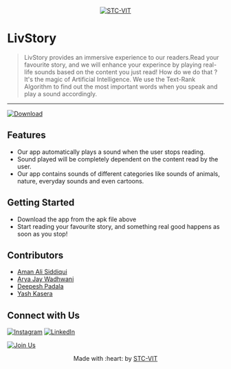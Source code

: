 <p align="center">
    <a href="https://stcvit.in/" target="_blank"><img src="https://github.com/STCVIT/STC-README/blob/master/gitbanner.png" title="STC-VIT" alt="STC-VIT"></a>
</p>
<h1> LivStory</h1>

> LivStory provides an immersive experience to our readers.Read your favourite story, and we will enhance your experince by playing real-life sounds based on the content you just read! How do we do that ? It's the magic of Artificial Intelligence. We use the Text-Rank Algorithm to find out the most important words when you speak and play a sound accordingly. 
---

[![Download ](https://img.shields.io/badge/-Get%20the%20link%20to%20the%20App-brightgreen)](<add drive link here>)

## Features

* Our app automatically plays a sound when the user stops reading. <br>
* Sound played will be completely dependent on the content read by the user. <br>
* Our app contains  sounds of different categories like sounds of animals, nature, everyday sounds and even cartoons.

## Getting Started

* Download the app from the apk file above <br>
* Start reading your favourite story, and something real good happens as soon as you stop! <br>

## Contributors
* <a href="https://github.com/a-ma-n"> Aman Ali Siddiqui </a>
* <a href="https://github.com/Arya-Wadhwani07"> Arya Jay Wadhwani  </a>
* <a href="https://github.com/DeepBlueS3a"> Deepesh Padala </a>
* <a href="https://github.com/yashkasera">  Yash Kasera </a>

## Connect with Us
[![Instagram](https://img.shields.io/badge/Instagram-E4405F?style=for-the-badge&logo=instagram&logoColor=white)](https://www.instagram.com/mstcvit/)
[![LinkedIn](https://img.shields.io/badge/LinkedIn-0077B5?style=for-the-badge&logo=linkedin&logoColor=white)](https://www.linkedin.com/company/micvitvellore/mycompany/)

[![Join Us](https://img.shields.io/badge/Join%20Us-STC-VIT)](https://stcvit.in/)

<p align="center">
	Made with :heart: by <a href="https://stcvit.in/">STC-VIT</a>
</p>
